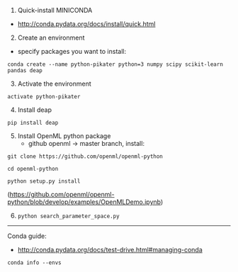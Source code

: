 1) Quick-install MINICONDA
  * http://conda.pydata.org/docs/install/quick.html

2) Create an environment
  * specify packages you want to install:
        
```conda create --name python-pikater python=3 numpy scipy scikit-learn pandas deap```

3) Activate the environment
        
```activate python-pikater``` 

4) Install deap   
        
```pip install deap```   

5) Install OpenML python package 
   * github openml -> master branch, install:   
        
```git clone https://github.com/openml/openml-python```
   
```cd openml-python```

```python setup.py install```
   
(https://github.com/openml/openml-python/blob/develop/examples/OpenMLDemo.ipynb)

6) ```python search_parameter_space.py```
  
----
Conda guide:
  * http://conda.pydata.org/docs/test-drive.html#managing-conda

```conda info --envs```
